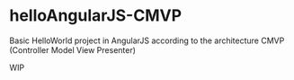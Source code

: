 helloAngularJS-CMVP
===================

Basic HelloWorld project in AngularJS according to the architecture CMVP (Controller Model View Presenter)

WIP
